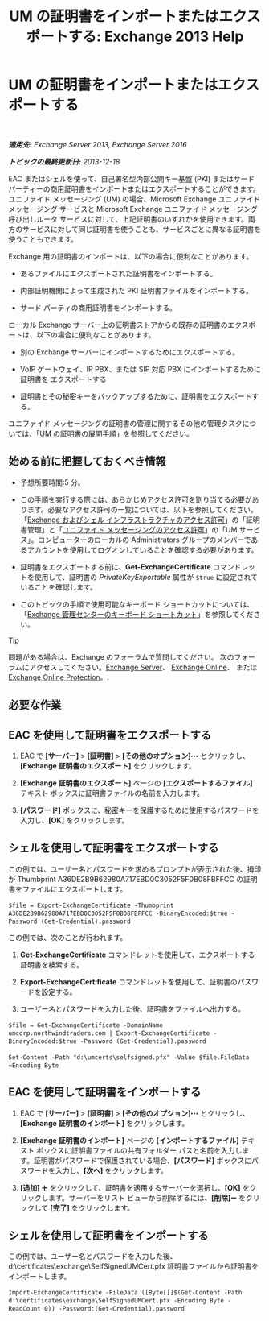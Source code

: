 ﻿---
title: 'UM の証明書をインポートまたはエクスポートする: Exchange 2013 Help'
TOCTitle: UM の証明書をインポートまたはエクスポートする
ms:assetid: ee688c33-2e08-47e7-95fc-04ba10238341
ms:mtpsurl: https://technet.microsoft.com/ja-jp/library/Dn205143(v=EXCHG.150)
ms:contentKeyID: 54652994
ms.date: 04/24/2018
mtps_version: v=EXCHG.150
ms.translationtype: HT
---

# UM の証明書をインポートまたはエクスポートする

 

_**適用先:** Exchange Server 2013, Exchange Server 2016_

_**トピックの最終更新日:** 2013-12-18_

EAC またはシェルを使って、自己署名型内部公開キー基盤 (PKI) またはサードパーティーの商用証明書をインポートまたはエクスポートすることができます。ユニファイド メッセージング (UM) の場合、Microsoft Exchange ユニファイド メッセージング サービスと Microsoft Exchange ユニファイド メッセージング呼び出しルータ サービスに対して、上記証明書のいずれかを使用できます。両方のサービスに対して同じ証明書を使うことも、サービスごとに異なる証明書を使うこともできます。

Exchange 用の証明書のインポートは、以下の場合に便利なことがあります。

  - あるファイルにエクスポートされた証明書をインポートする。

  - 内部証明機関によって生成された PKI 証明書ファイルをインポートする。

  - サード パーティの商用証明書をインポートする。

ローカル Exchange サーバー上の証明書ストアからの既存の証明書のエクスポートは、以下の場合に便利なことがあります。

  - 別の Exchange サーバーにインポートするためにエクスポートする。

  - VoIP ゲートウェイ、IP PBX、または SIP 対応 PBX にインポートするために証明書を エクスポートする

  - 証明書とその秘密キーをバックアップするために、証明書をエクスポートする。

ユニファイド メッセージングの証明書の管理に関するその他の管理タスクについては、「[UM の証明書の展開手順](deploying-certificates-for-um-procedures-exchange-2013-help.md)」を参照してください。

## 始める前に把握しておくべき情報

  - 予想所要時間:5 分。

  - この手順を実行する際には、あらかじめアクセス許可を割り当てる必要があります。必要なアクセス許可の一覧については、以下を参照してください。「[Exchange およびシェル インフラストラクチャのアクセス許可](exchange-and-shell-infrastructure-permissions-exchange-2013-help.md)」の「証明書管理」と「[ユニファイド メッセージングのアクセス許可](unified-messaging-permissions-exchange-2013-help.md)」の「UM サービス」。コンピューターのローカルの Administrators グループのメンバーであるアカウントを使用してログオンしていることを確認する必要があります。

  - 証明書をエクスポートする前に、**Get-ExchangeCertificate** コマンドレットを使用して、証明書の *PrivateKeyExportable* 属性が `$true` に設定されていることを確認します。

  - このトピックの手順で使用可能なキーボード ショートカットについては、「[Exchange 管理センターのキーボード ショートカット](keyboard-shortcuts-in-the-exchange-admin-center-exchange-online-protection-help.md)」を参照してください。


> [!TIP]
> 問題がある場合は、Exchange のフォーラムで質問してください。 次のフォーラムにアクセスしてください。<A href="https://go.microsoft.com/fwlink/p/?linkid=60612">Exchange Server</A>、 <A href="https://go.microsoft.com/fwlink/p/?linkid=267542">Exchange Online</A>、 または <A href="https://go.microsoft.com/fwlink/p/?linkid=285351">Exchange Online Protection</A>。.



## 必要な作業

## EAC を使用して証明書をエクスポートする

1.  EAC で **\[サーバー\]** \> **\[証明書\]** \> **\[その他のオプション\]**![\[その他のオプション\] アイコン](images/JJ150550.5381819e-3b21-4873-8714-e9b956290b28(EXCHG.150).gif "[その他のオプション] アイコン") とクリックし、**\[Exchange 証明書のエクスポート\]** をクリックします。

2.  **\[Exchange 証明書のエクスポート\]** ページの **\[エクスポートするファイル\]** テキスト ボックスに証明書ファイルの名前を入力します。

3.  **\[パスワード\]** ボックスに、秘密キーを保護するために使用するパスワードを入力し、**\[OK\]** をクリックします。

## シェルを使用して証明書をエクスポートする

この例では、ユーザー名とパスワードを求めるプロンプトが表示された後、拇印が Thumbprint A36DE2B9B62980A717EBD0C3052F5F0B08FBFFCC の証明書をファイルにエクスポートします。

    $file = Export-ExchangeCertificate -Thumbprint A36DE2B9B62980A717EBD0C3052F5F0B08FBFFCC -BinaryEncoded:$true -Password (Get-Credential).password

この例では、次のことが行われます。

1.  **Get-ExchangeCertificate** コマンドレットを使用して、エクスポートする証明書を検索する。

2.  **Export-ExchangeCertificate** コマンドレットを使用して、証明書のパスワードを設定する。

3.  ユーザー名とパスワードを入力した後、証明書をファイルへ出力する。

<!-- end list -->

    $file = Get-ExchangeCertificate -DomainName umcorp.northwindtraders.com | Export-ExchangeCertificate -BinaryEncoded:$true -Password (Get-Credential).password

    Set-Content -Path "d:\umcerts\selfsigned.pfx" -Value $file.FileData =Encoding Byte

## EAC を使用して証明書をインポートする

1.  EAC で **\[サーバー\]** \> **\[証明書\]** \> **\[その他のオプション\]**![\[その他のオプション\] アイコン](images/JJ150550.5381819e-3b21-4873-8714-e9b956290b28(EXCHG.150).gif "[その他のオプション] アイコン") とクリックし、**\[Exchange 証明書のインポート\]** をクリックします。

2.  **\[Exchange 証明書のインポート\]** ページの **\[インポートするファイル\]** テキスト ボックスに証明書ファイルの共有フォルダー パスと名前を入力します。証明書がパスワードで保護されている場合、**\[パスワード\]** ボックスにパスワードを入力し、**\[次へ\]** をクリックします。

3.  **\[追加\]** ![\[追加\] アイコン](images/JJ218640.c1e75329-d6d7-4073-a27d-498590bbb558(EXCHG.150).gif "[追加] アイコン") をクリックして、証明書を適用するサーバーを選択し、**\[OK\]** をクリックします。サーバーをリスト ビューから削除するには、**\[削除\]**![\[削除\] アイコン](images/Dd362328.479b6ced-8d64-4277-a725-f17fea202b28(EXCHG.150).gif "[削除] アイコン") をクリックして **\[完了\]** をクリックします。

## シェルを使用して証明書をインポートする

この例では、ユーザー名とパスワードを入力した後、d:\\certificates\\exchange\\SelfSignedUMCert.pfx 証明書ファイルから証明書をインポートします。

    Import-ExchangeCertificate -FileData ([Byte[]]$(Get-Content -Path d:\certificates\exchange\SelfSignedUMCert.pfx -Encoding Byte -ReadCount 0)) -Password:(Get-Credential).password

